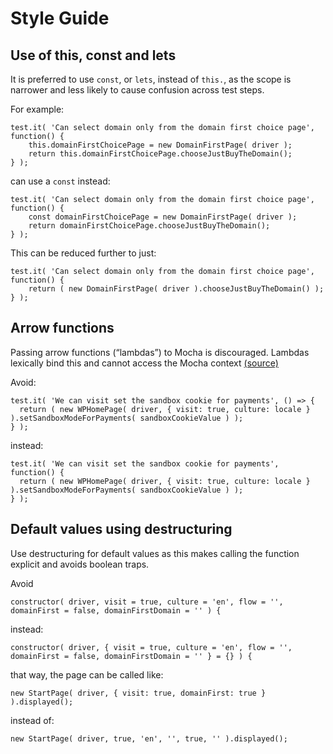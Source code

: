 # Style Guide

## Use of this, const and lets

It is preferred to use `const`, or `lets`, instead of `this.`, as the scope is narrower and less likely to cause confusion across test steps.

For example:

```
test.it( 'Can select domain only from the domain first choice page', function() {
	this.domainFirstChoicePage = new DomainFirstPage( driver );
	return this.domainFirstChoicePage.chooseJustBuyTheDomain();
} );
```

can use a `const` instead:

```
test.it( 'Can select domain only from the domain first choice page', function() {
	const domainFirstChoicePage = new DomainFirstPage( driver );
	return domainFirstChoicePage.chooseJustBuyTheDomain();
} );
```

This can be reduced further to just:

```
test.it( 'Can select domain only from the domain first choice page', function() {
	return ( new DomainFirstPage( driver ).chooseJustBuyTheDomain() );
} );
```

## Arrow functions

Passing arrow functions (“lambdas”) to Mocha is discouraged. Lambdas lexically bind this and cannot access the Mocha context [(source)](https://mochajs.org/#arrow-functions)

Avoid:

```
test.it( 'We can visit set the sandbox cookie for payments', () => {
  return ( new WPHomePage( driver, { visit: true, culture: locale } ).setSandboxModeForPayments( sandboxCookieValue ) );
} );
```

instead:

```
test.it( 'We can visit set the sandbox cookie for payments', function() {
  return ( new WPHomePage( driver, { visit: true, culture: locale } ).setSandboxModeForPayments( sandboxCookieValue ) );
} );
```

## Default values using destructuring

Use destructuring for default values as this makes calling the function explicit and avoids boolean traps.

Avoid


```
constructor( driver, visit = true, culture = 'en', flow = '', domainFirst = false, domainFirstDomain = '' ) {
```

instead:

```
constructor( driver, { visit = true, culture = 'en', flow = '', domainFirst = false, domainFirstDomain = '' } = {} ) {
```

that way, the page can be called like:

```
new StartPage( driver, { visit: true, domainFirst: true } ).displayed();
```

instead of:


```
new StartPage( driver, true, 'en', '', true, '' ).displayed();
```

